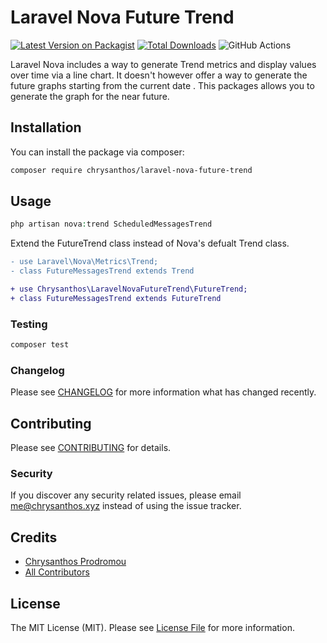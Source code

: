 # Laravel Nova Future Trend

[![Latest Version on Packagist](https://img.shields.io/packagist/v/chrysanthos/laravel-nova-future-trend.svg?style=flat-square)](https://packagist.org/packages/chrysanthos/laravel-nova-future-trend)
[![Total Downloads](https://img.shields.io/packagist/dt/chrysanthos/laravel-nova-future-trend.svg?style=flat-square)](https://packagist.org/packages/chrysanthos/laravel-nova-future-trend)
![GitHub Actions](https://github.com/chrysanthos/laravel-nova-future-trend/actions/workflows/main.yml/badge.svg)

Laravel Nova includes a way to generate Trend metrics and display values over time via a line chart. It doesn't however offer a way to generate the future graphs starting from the current date . This packages allows you to generate the graph for the near future. 

## Installation

You can install the package via composer:

```bash
composer require chrysanthos/laravel-nova-future-trend
```

## Usage

```php
php artisan nova:trend ScheduledMessagesTrend
```

Extend the FutureTrend class instead of Nova's defualt Trend class.
```diff
- use Laravel\Nova\Metrics\Trend;
- class FutureMessagesTrend extends Trend

+ use Chrysanthos\LaravelNovaFutureTrend\FutureTrend;
+ class FutureMessagesTrend extends FutureTrend

```

### Testing

```bash
composer test
```

### Changelog

Please see [CHANGELOG](CHANGELOG.md) for more information what has changed recently.

## Contributing

Please see [CONTRIBUTING](CONTRIBUTING.md) for details.

### Security

If you discover any security related issues, please email me@chrysanthos.xyz instead of using the issue tracker.

## Credits

-   [Chrysanthos Prodromou](https://github.com/chrysanthos)
-   [All Contributors](../../contributors)

## License

The MIT License (MIT). Please see [License File](LICENSE.md) for more information.
